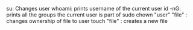 su: Changes user
whoami: prints username of the current user
id -nG: prints all the groups the current user is part of
sudo chown "user" "file" : changes ownership of file to user
touch "file" : creates a new file
